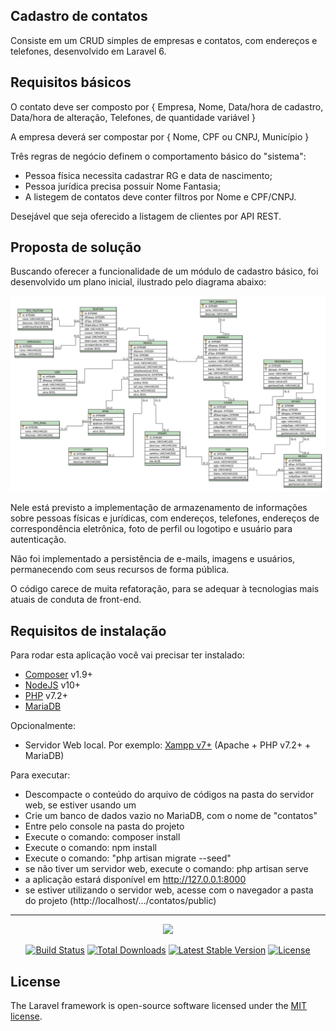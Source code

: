 ## Cadastro de contatos

Consiste em um CRUD simples de empresas e contatos, com endereços e telefones, desenvolvido em Laravel 6.

## Requisitos básicos

O contato deve ser composto por {
    Empresa,
    Nome,
    Data/hora de cadastro,
    Data/hora de alteração,
    Telefones, de quantidade variável
}

A empresa deverá ser compostar por {
    Nome,
    CPF ou CNPJ,
    Município
}

Três regras de negócio definem o comportamento básico do "sistema":
- Pessoa física necessita cadastrar RG e data de nascimento;
- Pessoa jurídica precisa possuir Nome Fantasia;
- A listegem de contatos deve conter filtros por Nome e CPF/CNPJ.

Desejável que seja oferecido a listagem de clientes por API REST.

## Proposta de solução

Buscando oferecer a funcionalidade de um módulo de cadastro básico, foi desenvolvido um plano inicial, ilustrado pelo diagrama abaixo:

<img src="./logico.jpg" />

Nele está previsto a implementação de armazenamento de informações sobre pessoas físicas e jurídicas, com endereços, telefones, endereços de correspondência eletrônica, foto de perfil ou logotipo e usuário para autenticação.

Não foi implementado a persistência de e-mails, imagens e usuários, permanecendo com seus recursos de forma pública.

O código carece de muita refatoração, para se adequar à tecnologias mais atuais de conduta de front-end. 

## Requisitos de instalação

Para rodar esta aplicação você vai precisar ter instalado:
- <a href="https://getcomposer.org/download/">Composer</a> v1.9+
- <a href="https://nodejs.org/en/download/">NodeJS</a> v10+
- <a href="https://www.php.net/downloads">PHP</a> v7.2+
- <a href="https://mariadb.com/kb/en/getting-installing-and-upgrading-mariadb/">MariaDB</a>

Opcionalmente:
- Servidor Web local. Por exemplo: <a href="https://www.apachefriends.org/pt_br/index.html">Xampp v7+</a> (Apache + PHP v7.2+ + MariaDB)

Para executar:
- Descompacte o conteúdo do arquivo de códigos na pasta do servidor web, se estiver usando um
- Crie um banco de dados vazio no MariaDB, com o nome de "contatos"
- Entre pelo console na pasta do projeto
- Execute o comando: composer install
- Execute o comando: npm install
- Execute o comando: "php artisan migrate --seed"
- se não tiver um servidor web, execute o comando: php artisan serve
- a aplicação estará disponível em http://127.0.0.1:8000
- se estiver utilizando o servidor web, acesse com o navegador a pasta do projeto (http://localhost/.../contatos/public)

<hr/>

<p align="center"><img src="https://res.cloudinary.com/dtfbvvkyp/image/upload/v1566331377/laravel-logolockup-cmyk-red.svg" width="400"></p>

<p align="center">
<a href="https://travis-ci.org/laravel/framework"><img src="https://travis-ci.org/laravel/framework.svg" alt="Build Status"></a>
<a href="https://packagist.org/packages/laravel/framework"><img src="https://poser.pugx.org/laravel/framework/d/total.svg" alt="Total Downloads"></a>
<a href="https://packagist.org/packages/laravel/framework"><img src="https://poser.pugx.org/laravel/framework/v/stable.svg" alt="Latest Stable Version"></a>
<a href="https://packagist.org/packages/laravel/framework"><img src="https://poser.pugx.org/laravel/framework/license.svg" alt="License"></a>
</p>

## License

The Laravel framework is open-source software licensed under the [MIT license](https://opensource.org/licenses/MIT).
